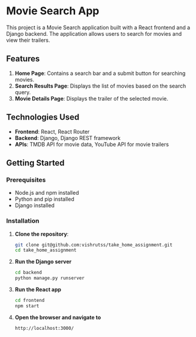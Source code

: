 # Movie Search App

This project is a Movie Search application built with a React frontend and a Django backend. The application allows users to search for movies and view their trailers.

## Features

1. **Home Page**: Contains a search bar and a submit button for searching movies.
2. **Search Results Page**: Displays the list of movies based on the search query.
3. **Movie Details Page**: Displays the trailer of the selected movie.

## Technologies Used

- **Frontend**: React, React Router
- **Backend**: Django, Django REST framework
- **APIs**: TMDB API for movie data, YouTube API for movie trailers

## Getting Started

### Prerequisites

- Node.js and npm installed
- Python and pip installed
- Django installed

### Installation

1. **Clone the repository**:

   ```bash
   git clone git@github.com:vishrutss/take_home_assignment.git
   cd take_home_assignment

2. **Run the Django server**

   ```bash
   cd backend
   python manage.py runserver

3. **Run the React app**

   ```bash
   cd frontend
   npm start

4. **Open the browser and navigate to**

   ```bash
   http://localhost:3000/
